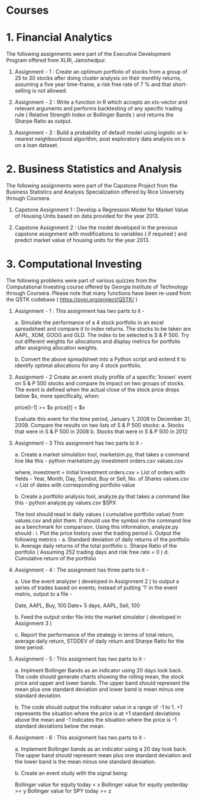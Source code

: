 # Courses

# 1. Financial Analytics 
The following assignments were part of the Executive Development Program offered from XLRI, Jamshedpur.
   
1. Assignment - 1 : Create an optimum portfolio of stocks from a group of 25 to 30 stocks after doing cluster analysis on their monthly returns, 
   assuming a five year time-frame, a risk free rate of 7 % and that short-selling is not allowed. 

2. Assignment - 2 : Write a function in R which accepts an xts-vector and relevant arguments and performs backtesting of any specific trading rule 
   ( Relative Strength Index or Bollinger Bands ) and returns the Sharpe Ratio as output. 

3. Assignment - 3 : Build a probability of default model using logistic or k-nearest neighbourbood algorithm, post exploratory data analysis on a 
   on a loan dataset. 

# 2. Business Statistics and Analysis 
The following assignments were part of the Capstone Project from the Business Statistics and Analysis Specialization 
offered by Rice University through Coursera. 

1. Capstone Assignment 1 : Develop a Regression Model for Market Value of Housing Units based on data provided for the year 2013. 

2. Capstone Assignment 2 : Use the model developed in the previous capstone assignment with modifications to variables ( if required ) and predict
   market value of housing units for the year 2013. 

# 3. Computational Investing 
The following problems were part of various quizzes from the Computational Investing course offered 
by Georgia Institute of Technology through Coursera. Please note that many functions have been re-used 
from the QSTK codebase ( https://pypi.org/project/QSTK/ )

1. Assignment - 1 : 
   This assignment has two parts to it - 

   a. Simulate the performance of a 4 stock portfolio in an excel spreadsheet and compare it to index returns. The stocks 
      to be taken are AAPL, XOM, GOOG and GLD. The index to be selected is S & P 500. Try out different weights for allocations and 
      display metrics for portfolio after assigning allocation weights. 

   b. Convert the above spreadsheet into a Python script and extend it to identify optimal allocations for any 4 stock portfolio. 

2. Assignment - 2
   Create an event study profile of a specific 'known' event on S & P 500 stocks and compare its impact on two groups of stocks. The 
   event is defined when the actual close of the stock price drops below $x, more specifically, when:
   
   price[t-1] >= $x
   price[t] < $x

   Evaluate this event for the time period, January 1, 2008 to December 31, 2009. Compare the results on two lists of S & P 500 stocks:
   a. Stocks that were in S & P 500 in 2008
   b. Stocks that were in S & P 500 in 2012

3. Assignment - 3 
   This assignment has two parts to it - 

   a. Create a market simulation tool, marketsim.py, that takes a command line like this - 
      python marketsim.py investment orders.csv values.csv
 
      where, 
      investment = Initial Investment
      orders.csv = List of orders with fields - Year, Month, Day, Symbol, Buy or Sell, No. of Shares
      values.csv = List of dates with corresponding portfolio value

   b. Create a portfolio analysis tool, analyze.py that takes a command like this - 
      python analyze.py values.csv $SPX

      The tool should read in daily values ( cumulative portfolio value) from values.csv and plot them. It should use the symbol on 
      the command line as a benchmark for comparison. Using this information, analyze.py should :
      i. Plot the price history over the trading period 
      ii. Output the following metrics - 
          a. Standard deviation of daily returns of the portfolio 
          b. Average daily returns of the total portfolio
          c. Sharpe Ratio of the portfolio ( Assuming 252 trading days and risk free rate = 0 )
          d. Cumulative return of the portfolio 
      
4. Assignment - 4 :
   The assignment has three parts to it -  

   a. Use the event analyzer ( developed in Assignment 2 ) to output a series of trades based on events; instead 
      of putting '1' in the event matrix, output to a file - 
      
      Date, AAPL, Buy, 100
      Date+ 5 days, AAPL, Sell, 100

   b. Feed the output order file into the market simulator ( developed in Assignment 3 )

   c. Report the performance of the strategy in terms of total return, average daily return, STDDEV of daily return and 
      Sharpe Ratio for the time period. 

5. Assignment - 5 :
   This assignment has two parts to it - 

   a. Implment Bollinger Bands as an indicator using 20 days look back. The code should generate charts showing the rolling mean, the stock 
      price and upper and lower bands. The upper band should represent the mean plus one standard deviation and lower band is mean minus 
      one standard deviation. 

   b. The code should output the indicator value in a range of -1 to 1. +1 represents the situation where the price is at +1 standard deviations
      above the mean and -1 indicates the situation where the price is -1 standard deviations below the mean. 

6. Assignment - 6 :
   This assignment has two parts to it - 
   
   a. Implement Bollinger bands as an indicator using a 20 day look back. The upper band should represent mean plus one standard deviation and 
      the lower band is the mean minus one standard deviation. 

   b. Create an event study with the signal being:

      Bollinger value for equity today < x
      Bollinger value for equity yesterday >= y
      Bollinger value for SPY today >= z
   
